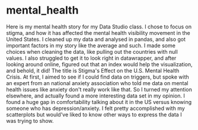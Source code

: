 # mental_health
Here is my mental health story for my Data Studio class. I chose to focus on stigma, and how it has affected the mental health visibility movement in the United States.
I cleaned up my data and analysed in pandas, and also got important factors in my story like the average and such. I made some choices when cleaning the data, like pulling out the countries with null values. I also struggled to get it to look right in datawrapper, and after looking around online, figured out that an index would help the visualization, and behold, it did! The title is Stigma's Effect on the U.S. Mental Health Crisis. At first, I aimed to see if I could find data on triggers, but spoke with an expert from an national anxiety association who told me data on mental health issues like anxiety don't really work like that. So I turned my attention elsewhere, and actually found a more interesting data set in my opinion. I found a huge gap in comfortability talking about it in the US versus knowing someone who has depression/anxiety. 
I felt pretty accomplished with my scatterplots but would've liked to know other ways to express the data I was trying to show. 
